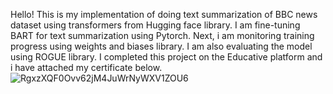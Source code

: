 Hello! This is my implementation of doing text summarization of BBC news dataset using transformers from Hugging face library. 
I am fine-tuning BART for text summarization using Pytorch.
Next, i am monitoring training progress using weights and biases library.
I am also evaluating the model using ROGUE library. 
I completed this project on the Educative platform and i have attached my certificate below. 
![RgxzXQF0Ovv62jM4JuWrNyWXV1ZOU6](https://github.com/ShazaAzher/Text-Summarization-with-Transformers/assets/58635784/a53c2b4e-fe8c-46e5-a9fd-50c6dd1bd6ab)
